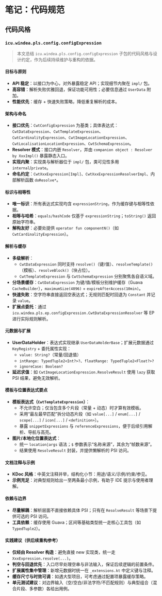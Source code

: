 # 笔记：代码规范

## 代码风格

### `icu.windea.pls.config.configExpression`

> 本文总结 `icu.windea.pls.config.configExpression` 子包的代码风格与设计约定，作为后续持续维护与重构的依据。

#### 目标与原则

- **API 稳定**：以接口为中心，对外暴露稳定 API；实现细节内聚在 `impl/` 包。
- **高容错**：解析失败优雅回退，保证功能可用性；必要信息通过 `UserData` 附加。
- **性能优先**：缓存 + 快速失败策略，降低重复解析的成本。

#### 架构与命名

- **接口优先**：`CwtConfigExpression` 为基类；具体表达式：`CwtDataExpression`、`CwtTemplateExpression`、`CwtCardinalityExpression`、`CwtImageLocationExpression`、`CwtLocalisationLocationExpression`、`CwtSchemaExpression`。
- **Resolver 模式**：接口内嵌 `Resolver`，并由 `companion object : Resolver by XxxImpl()` 暴露静态入口。
- **实现内聚**：实现类与解析器位于 `impl/` 包，类可见性多用 `internal`/`private`。
- **命名约定**：`CwtXxxExpression[Impl]`、`CwtXxxExpressionResolverImpl`、内部解析函数 `doResolve*`。

#### 标识与相等性

- **唯一标识**：所有表达式实现均含 `expressionString`，作为缓存键与相等性依据。
- **相等与哈希**：`equals/hashCode` 仅基于 `expressionString`；`toString()` 返回原始字符串。
- **解构友好**：必要处提供 `operator fun componentN()`（如 `CwtCardinalityExpression`）。

#### 解析与缓存

- **多级解析**：
  - `CwtDataExpression` 同时支持 `resolve()`（键/值）、`resolveTemplate()`（模板）、`resolveBlock()`（块占位）。
  - `CwtTemplateExpression` 与 `CwtSchemaExpression` 分别聚焦各自语义域。
- **分场景缓存**：`CwtDataExpression` 为键/值/模板分别维护缓存（Guava `CacheBuilder`），`maximumSize(4096)` + `expireAfterAccess(10min)`。
- **快速失败**：空字符串直接返回空表达式；无规则匹配时回退为 `Constant` 并记录 `value`。
- **扩展点委托**：通过 `icu.windea.pls.ep.configExpression.CwtDataExpressionResolver` 等 EP 进行实际规则解析。

#### 元数据与扩展

- **UserDataHolder**：表达式实现继承 `UserDataHolderBase`；扩展元数据通过 `KeyRegistry` + 委托属性实现：
  - `value: String?`（常量/回退值）
  - `intRange: TypedTuple2<Int?>?`、`floatRange: TypedTuple2<Float?>?`
  - `ignoreCase: Boolean?`
- **延迟求值**：如 `CwtImageLocationExpression.ResolveResult` 使用 `lazy` 获取 PSI 结果，避免无效解析。

#### 模板与位置表达式要点

- **模板表达式（`CwtTemplateExpression`）**：
  - 不允许空白；仅当包含多个片段（常量 + 动态）时才算有效模板。
  - 采用“最左最早匹配”拆分动态片段（如 `value[...]` / `enum[...]` / `scope[...]` / `icon[...]` / `<definition>`）。
  - 暴露 `snippetExpressions` 与 `referenceExpressions`，便于后续引用解析、导航与高亮。
- **图片/本地化位置表达式**：
  - 统一 `location|args` 语法；`$` 参数表示“名称来源”，其余为“帧数来源”。
  - 结果使用 `ResolveResult` 封装，并提供懒解析的 PSI 访问。

#### 文档注释与示例

- **KDoc 风格**：中英文注释并举，结构化小节：用途/语义/示例/约束/参见。
- **示例充足**：对典型规则给出一至两条最小示例，有助于 IDE 提示与使用者理解。

#### 依赖与边界

- **尽量解耦**：解析层面不直接依赖具体 PSI；只有在 `ResolveResult` 等场景下提供可选的 PSI 访问。
- **工具依赖**：缓存使用 Guava；区间等基础类型统一走核心工具包（如 `TypedTuple2`）。

#### 实践建议（供后续重构参考）

- **仅经由 Resolver 构造**：避免直接 new 实现类，统一走 `XxxExpression.resolve(...)`。
- **判空与回退优先**：入口尽早处理空串与非法输入，保证后续逻辑的前置条件。
- **扩展属性集中管理**：新增元数据时统一在 `_extensions.kt` 中定义键与注释。
- **缓存尺寸与时效可调**：如遇大型项目，可考虑通过配置项暴露缓存策略。
- **单元测试建议**：对边界输入（空/空白/非法字符/不匹配规则）与典型组合（混合片段、多参数）各给出用例。
